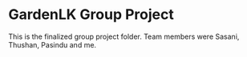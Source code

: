 # GardenLK Group Project

This is the finalized group project folder.
Team members were Sasani, Thushan, Pasindu and me.
